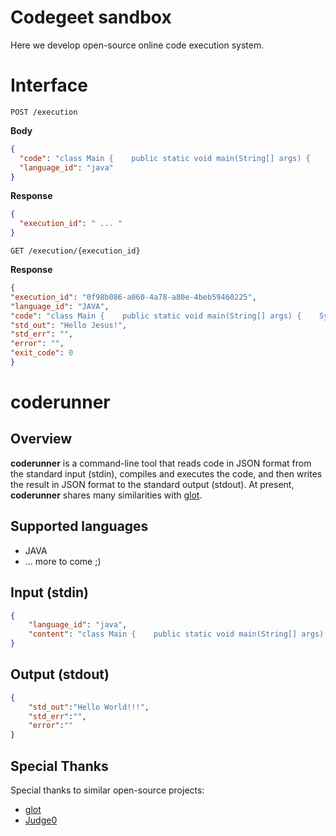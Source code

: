 # Codegeet sandbox
Here we develop open-source online code execution system.

# Interface

`POST /execution`

**Body**

```json
{
  "code": "class Main {    public static void main(String[] args) {    System.out.print(\"Hello Jesus!\"); }   }",
  "language_id": "java"
}
```

**Response**

```json
{
  "execution_id": " ... "
}
```

`GET /execution/{execution_id}`

**Response**
```json
{
"execution_id": "0f98b086-a060-4a78-a80e-4beb59460225",
"language_id": "JAVA",
"code": "class Main {    public static void main(String[] args) {    System.out.print(\"Hello Jesus!\"); }   }",
"std_out": "Hello Jesus!",
"std_err": "",
"error": "",
"exit_code": 0
}
```

# coderunner

## Overview
**coderunner** is a command-line tool that reads code in JSON format from the standard input (stdin),
compiles and executes the code, and then writes the result in JSON format to the standard output (stdout).
At present, **coderunner** shares many similarities with [glot](https://github.com/glotcode/code-runner).

## Supported languages
- JAVA
- ... more to come ;)

## Input (stdin)
```json
{
    "language_id": "java",
    "content": "class Main {    public static void main(String[] args) {    System.out.print(\"Hello World!!!\"); }   }"
}
```

## Output (stdout)
```json
{
    "std_out":"Hello World!!!",
    "std_err":"",
    "error":""
}
```

## Special Thanks
Special thanks to similar open-source projects:
- [glot](https://github.com/glotcode)
- [Judge0](https://github.com/judge0)